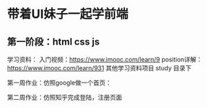 # 带着UI妹子一起学前端

## 第一阶段：html  css js 
学习资料：
入门视频：https://www.imooc.com/learn/9
position详解：https://www.imooc.com/learn/931
其他学习资料项目 study 目录下

第一周作业：仿照google做一个首页：

第二周作业：仿照知乎完成登陆，注册页面
